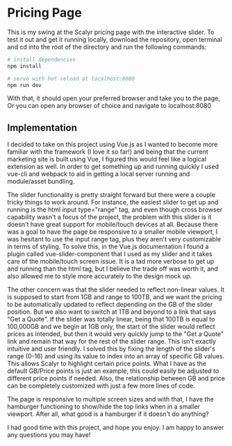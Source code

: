 # Pricing Page

This is my swing at the Scalyr pricing page with the interactive slider. To test it out and get it running locally, download the repository, open terminal and cd into the root of the directory and run the following commands:

``` bash
# install dependencies
npm install

# serve with hot reload at localhost:8080
npm run dev

```

With that, it should open your preferred browser and take you to the page, Or you can open any browser of choice and navigate to localhost:8080

## Implementation

I decided to take on this project using Vue.js as I wanted to become more familiar with the framework (I love it so far!) and being that the current marketing site is built using Vue, I figured this would feel like a logical extension as well. In order to get something up and running quickly I used vue-cli and webpack to aid in getting a local server running and module/asset bundling.

The slider functionality is pretty straight forward but there were a couple tricky things to work around. For instance, the easiest slider to get up and running is the html input type="range" tag, and  even though cross browser capability wasn't a focus of the project, the problem with this slider is it doesn't have great support for mobile/touch devices at all. Because there was a goal to have the page be responsive to a smaller mobile viewport, I was hesitant to use the input range tag, plus they aren't very customizable in terms of styling. To solve this, in the Vue.js documentation I found a plugin called vue-slider-component that I used as my slider and it takes care of the mobile/touch screen issue. It is a tad more verbose to get up and running than the html tag, but I believe the trade off was worth it, and also allowed me to style more accurately to the design mock up.

The other concern was that the slider needed to reflect non-linear values. It is supposed to start from 1GB and range to 100TB, and we want the pricing to be automatically updated to reflect depending on the GB of the slider position. But we also want to switch at 1TB and beyond to a link that says "Get a Quote". If the slider was totally linear, being that 100TB is equal to 100,000GB and we begin at 1GB only, the start of the slider would reflect prices as intended, but then it would very quickly jump to the "Get a Quote" link and remain that way for the rest of the slider range. This isn't exactly intuitive and user friendly. I solved this by fixing the length of the slider's range (0-16) and using its value to index into an array of specific GB values. This allows Scalyr to highlight certain price points. What I have as the default GB/Price points is just an example, this could easily be adjusted to different price points if needed. Also, the relationship between GB and price can be completely customized with just a few more lines of code.

The page is responsive to multiple screen sizes and with that, I have the hamburger functioning to show/hide the top links when in a smaller viewport. After all, what good is a hamburger if it doesn't do anything?

I had good time with this project, and hope you enjoy. I am happy to answer any questions you may have!

